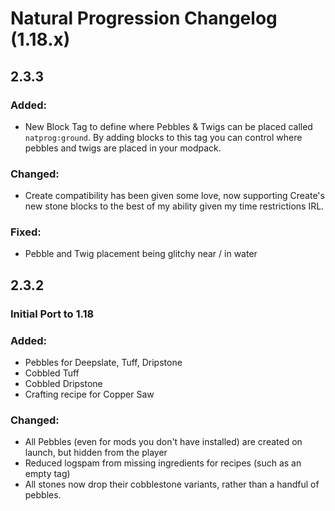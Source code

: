 # Natural Progression Changelog (1.18.x)

## 2.3.3

### Added:

- New Block Tag to define where Pebbles & Twigs can be placed called `natprog:ground`. By adding blocks to this tag you
  can control where pebbles and twigs are placed in your modpack.

### Changed:

- Create compatibility has been given some love, now supporting Create's new stone blocks to the best of my ability
  given my time restrictions IRL.

### Fixed:

- Pebble and Twig placement being glitchy near / in water

## 2.3.2

### Initial Port to 1.18

### Added:

- Pebbles for Deepslate, Tuff, Dripstone
- Cobbled Tuff
- Cobbled Dripstone
- Crafting recipe for Copper Saw

### Changed:

- All Pebbles (even for mods you don't have installed) are created on launch, but hidden from the player
- Reduced logspam from missing ingredients for recipes (such as an empty tag)
- All stones now drop their cobblestone variants, rather than a handful of pebbles.
